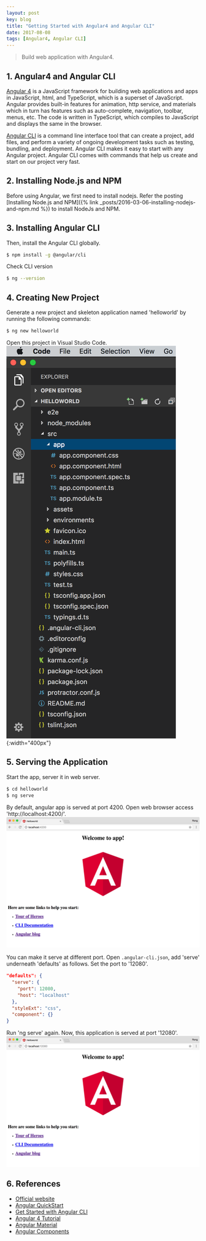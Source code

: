 ```yaml
---
layout: post
key: blog
title: "Getting Started with Angular4 and Angular CLI"
date: 2017-08-08
tags: [Angular4, Angular CLI]
---
```


> Build web application with Angular4.

## 1. Angular4 and Angular CLI
[Angular 4](https://angular.io/) is a JavaScript framework for building web applications and apps in JavaScript, html, and TypeScript, which is a superset of JavaScript. Angular provides built-in features for animation, http service, and materials which in turn has features such as auto-complete, navigation, toolbar, menus, etc. The code is written in TypeScript, which compiles to JavaScript and displays the same in the browser.

[Angular CLI](https://cli.angular.io/) is a command line interface tool that can create a project, add files, and perform a variety of ongoing development tasks such as testing, bundling, and deployment. Angular CLI makes it easy to start with any Angular project. Angular CLI comes with commands that help us create and start on our project very fast.

## 2. Installing Node.js and NPM
Before using Angular, we first need to install nodejs. Refer the posting [Installing Node.js and NPM]({% link _posts/2016-03-06-installing-nodejs-and-npm.md %}) to install NodeJs and NPM.

## 3. Installing Angular CLI
Then, install the Angular CLI globally.
```sh
$ npm install -g @angular/cli
```
Check CLI version
```sh
$ ng --version
```

## 4. Creating New Project
Generate a new project and skeleton application named 'helloworld' by running the following commands:
```sh
$ ng new helloworld
```

Open this project in Visual Studio Code.
![MIME Type](/public/pics/2017-08-08/project.png){:width="400px"}  

## 5. Serving the Application
Start the app, server it in web server.
```sh
$ cd helloworld
$ ng serve
```
By default, angular app is served at port 4200. Open web browser access 'http://localhost:4200/'.
![MIME Type](/public/pics/2017-08-08/helloworld.png)  

You can make it serve at different port. Open `.angular-cli.json`, add 'serve' underneath 'defaults' as follows. Set the port to '12080'.
```json
"defaults": {
  "serve": {
    "port": 12080,
    "host": "localhost"
  },
  "styleExt": "css",
  "component": {}
}
```
Run 'ng serve' again. Now, this application is served at port '12080'.
![MIME Type](/public/pics/2017-08-08/serveport.png)  

## 6. References
* [Official website](https://angular.io/)
* [Angular QuickStart](https://angular.io/guide/quickstart)
* [Get Started with Angular CLI](https://github.com/angular/angular-cli)
* [Angular 4 Tutorial](https://www.tutorialspoint.com/angular4/index.htm)
* [Angular Material](https://material.angular.io/)
* [Angular Components](https://material.angular.io/components/categories)
